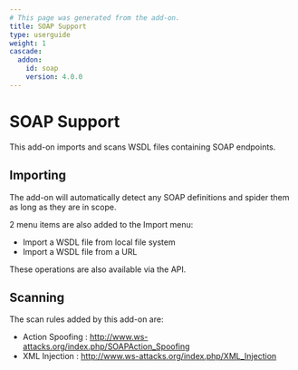 ```yaml
---
# This page was generated from the add-on.
title: SOAP Support
type: userguide
weight: 1
cascade:
  addon:
    id: soap
    version: 4.0.0
---
```


# SOAP Support

This add-on imports and scans WSDL files containing SOAP endpoints.

## Importing

The add-on will automatically detect any SOAP definitions and spider them as long as they are in scope.   

2 menu items are also added to the Import menu:

* Import a WSDL file from local file system
* Import a WSDL file from a URL

These operations are also available via the API.

## Scanning

The scan rules added by this add-on are:

* Action Spoofing : <http://www.ws-attacks.org/index.php/SOAPAction_Spoofing>
* XML Injection : <http://www.ws-attacks.org/index.php/XML_Injection>
